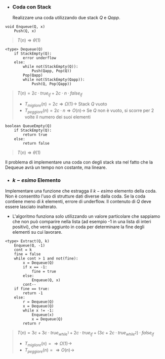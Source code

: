 - ### Coda con Stack
	Realizzare una coda utilizzando due stack $Q$ e $Qapp$.

``` Pseudocodice TI:"Enqueue" "FOLD"
void Enqueue(Q, x)
	Push(Q, x)
```

>$T(n)\Rightarrow θ(1)$ 

``` Pseudocodice TI:"Dequeue" "FOLD"
<type> Dequeue(Q)
	if StackEmpty(Q):
		error underflow
	else:
		while not(StackEmpty(Q)):
			Push(Qapp, Pop(Q))
		Pop(Qapp)
		while not(StackEmpty(Qapp)):
			Push(Q, Pop(Qapp))
```

>$T(n) = 2c·true_{if} + 2c·n·false_{if}$ 
>- $T_{migliore}(n) = 2c \Rightarrow Ω(1) \rightarrow$ Stack $Q$ vuoto
>- $T_{peggiore}(n) = 2c·n \Rightarrow O(n) \rightarrow$ Se $Q$ non è vuoto, si scorre per 2 volte il numero dei suoi elementi

``` Pseudocodice TI:"QueueEmpty" "FOLD"
boolean QueueEmpty(Q)
	if StackEmpty(Q):
		return true
	else:
		return false
```

>$T(n)\Rightarrow θ(1)$ 

Il problema di implementare una coda con degli stack sta nel fatto che la Dequeue avrà un tempo non costante, ma lineare.

- ### $k-esimo$ Elemento
Implementare una funzione che estragga il $k-esimo$ elemento della coda. Non è consentito l'uso di strutture dati diverse dalla coda. Se la coda contiene meno di $k$ elementi, errore di underflow.
Il contenuto di $Q$ deve essere lasciato inalterato.

- L'algoritmo funziona solo utilizzando un valore particolare che sappiamo che non può comparire nella lista (ad esempio -1 in una lista di interi positivi), che verrà aggiunto in coda per determinare la fine degli elementi su cui lavorare.

``` Pseudocodice TI:"Extract" "FOLD"
<type> Extract(Q, k)
	Enqueue(Q, -1)
	cont = k
	fine = false
	while cont > 1 and not(fine):
		x = Dequeue(Q)
		if x == -1:
			fine = true
		else:
			Enqueue(Q, x)
		cont--
	if fine == true:
		return -1
	else:
		r = Dequeue(Q)
		x = Dequeue(Q)
		while x != -1:
			Enqueue(x)
			x = Dequeue(Q)
		return r
```

>$T(n)=3c+3c·true_{while^1}+2c·true_{if}+(3c+2c·true_{while^2})·false_{if}$
>- $T_{migliore}(n) =  \Rightarrow Ω(1) \rightarrow$ 
>- $T_{peggiore}(n) =  \Rightarrow O(n) \rightarrow$ 